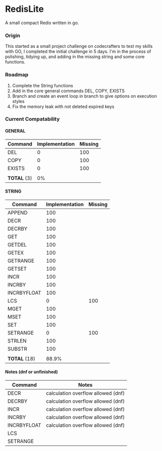 # RedisLite
A small compact Redis written in go.

### Origin
This started as a small project challenge on codecrafters to test my skills with GO, I completed the initial challenge in 5 days. I'm in the process of polishing, tidying up, and adding in the missing string and some core functions. 

### Roadmap
1. Complete the String functions
2. Add in the core general commands DEL, COPY, EXISTS
3. Branch and create an event loop in branch to give options on execution styles
4. Fix the memory leak with not deleted expired keys

### Current Compatability
#### GENERAL
| Command         | Implementation | Missing
|-----------------|----------------|-----------------------
| DEL             | 0              | 100 
| COPY            | 0              | 100 
| EXISTS          | 0              | 100 
|                 |                |
| __TOTAL__ (3)   | 0%             |

#### STRING
| Command         | Implementation | Missing
|-----------------|----------------|-----------------------
| APPEND          | 100            | 
| DECR            | 100            | 
| DECRBY          | 100            | 
| GET             | 100            |
| GETDEL          | 100            | 
| GETEX           | 100            | 
| GETRANGE        | 100            | 
| GETSET          | 100            | 
| INCR            | 100            | 
| INCRBY          | 100            | 
| INCRBYFLOAT     | 100            | 
| LCS             | 0              | 100 
| MGET            | 100            | 
| MSET            | 100            | 
| SET             | 100            | 
| SETRANGE        | 0              | 100
| STRLEN          | 100            | 
| SUBSTR          | 100            | 
|                 |                |
| __TOTAL__ (18)  | 88.9%          |

#### Notes (dnf or unfinished)
| Command      | Notes  
|--------------|-----------------------
| DECR         | calculation overflow allowed (dnf)
| DECRBY       | calculation overflow allowed (dnf)
| INCR         | calculation overflow allowed (dnf)
| INCRBY       | calculation overflow allowed (dnf)
| INCRBYFLOAT  | calculation overflow allowed (dnf)
| LCS          | 
| SETRANGE     | 

